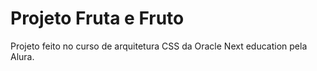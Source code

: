 # Projeto Fruta e Fruto
Projeto feito no curso de arquitetura CSS da Oracle Next education pela Alura. 
